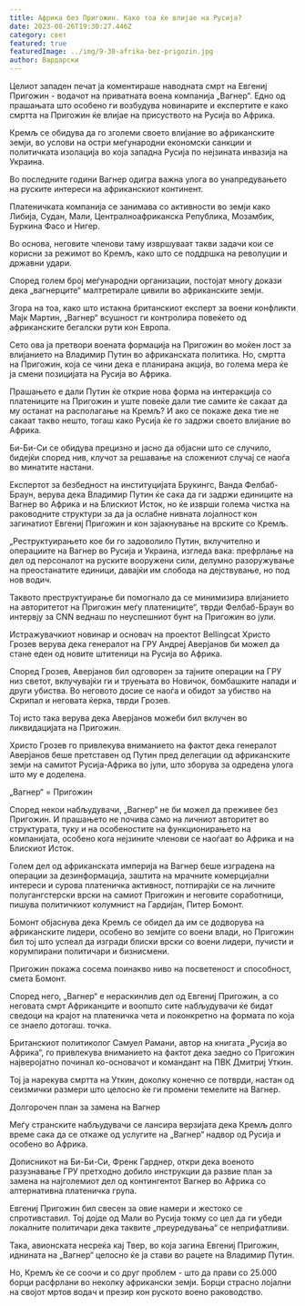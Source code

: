 ```yaml
---
title: Африка без Пригожин. Како тоа ќе влијае на Русија?
date: 2023-08-26T19:30:27.446Z
category: свет
featured: true
featuredImage: ../img/9-30-afrika-bez-prigozin.jpg
author: Вардарски
---
```

Целиот западен печат ја коментираше наводната смрт на Евгениј Пригожин - водачот на приватната воена компанија „Вагнер“. Едно од прашањата што особено ги возбудува новинарите и експертите е како смртта на Пригожин ќе влијае на присуството на Русија во Африка.

Кремљ се обидува да го зголеми своето влијание во африканските земји, во услови на остри меѓународни економски санкции и политичката изолација во која западна Русија по нејзината инвазија на Украина.

Во последните години Вагнер одигра важна улога во унапредувањето на руските интереси на африканскиот континент.

Платеничката компанија се занимава со активности во земји како Либија, Судан, Мали, Централноафриканска Република, Мозамбик, Буркина Фасо и Нигер.

Во основа, неговите членови таму извршуваат такви задачи кои се корисни за режимот во Кремљ, како што се поддршка на револуции и државни удари.

Според голем број меѓународни организации, постојат многу докази дека „вагнерците“ малтретирале цивили во африканските земји.

Згора на тоа, како што истакна британскиот експерт за воени конфликти Мајк Мартин, „Вагнер“ всушност ги контролира повеќето од африканските бегалски рути кон Европа.

Сето ова ја претвори воената формација на Пригожин во моќен лост за влијанието на Владимир Путин во африканската политика. Но, смртта на Пригожин, која се чини дека е планирана акција, во голема мера ќе ја смени позицијата на Русија во Африка.

Прашањето е дали Путин ќе открие нова форма на интеракција со платениците на Пригожин и уште повеќе дали тие самите ќе сакаат да му останат на располагање на Кремљ? И ако се покаже дека тие не сакаат такво нешто, тогаш како Русија ќе го задржи своето влијание во Африка.

Би-Би-Си се обидува прецизно и јасно да објасни што се случило, бидејќи според нив, клучот за решавање на сложениот случај се наоѓа во минатите настани.

Експертот за безбедност на институцијата Брукингс, Ванда Фелбаб-Браун, верува дека Владимир Путин ќе сака да ги задржи единиците на Вагнер во Африка и на Блискиот Исток, но ќе изврши голема чистка на раководните структури за да ја ослабне нивната лојалност кон загинатиот Евгениј Пригожин и кон зајакнување на врските со Кремљ.

„Реструктуирањето кое би го задоволило Путин, вклучително и операциите на Вагнер во Русија и Украина, изгледа вака: префрлање на дел од персоналот на руските вооружени сили, делумно разоружување на преостанатите единици, давајќи им слобода на дејствување, но под нов водич.

Таквото преструктуирање би помогнало да се минимизира влијанието на авторитетот на Пригожин меѓу платениците“, тврди Фелбаб-Браун во интервју за CNN веднаш по неуспешниот бунт на Пригожин во јули.

Истражувачкиот новинар и основач на проектот Bellingcat Христо Грозев верува дека генералот на ГРУ Андреј Аверјанов би можел да стане еден од новите штитеници на Русија во Африка.

Според Грозев, Аверјанов бил одговорен за тајните операции на ГРУ низ светот, вклучувајќи ги и труењата во Новичок, бомбашките напади и други убиства. Во неговото досие се наоѓа и обидот за убиство на Скрипал и неговата ќерка, тврди Грозев.

Тој исто така верува дека Аверјанов можеби бил вклучен во ликвидацијата на Пригожин.

Христо Грозев го привлекува вниманието на фактот дека генералот Аверјанов беше претставен од Путин пред делегации од африканските земји на самитот Русија-Африка во јули, што зборува за одредена улога што му е доделена.

„Вагнер“ = Пригожин

Според некои набљудувачи, „Вагнер“ не би можел да преживее без Пригожин. И прашањето не почива само на личниот авторитет во структурата, туку и на особеностите на функционирањето на компанијата, особено кога нејзините членови се наоѓаат во Африка и на Блискиот Исток.

Голем дел од африканската империја на Вагнер беше изградена на операции за дезинформација, заштита на мрачните комерцијални интереси и сурова платеничка активност, потпирајќи се на личните полугангстерски врски на самиот Пригожин и неговите соработници, пишува политичкиот колумнист на Гардијан, Питер Бомонт.

Бомонт објаснува дека Кремљ се обидел да им се додворува на африканските лидери, особено во земјите со воени влади, но Пригожин бил тој што успеал да изгради блиски врски со воени лидери, пучисти и корумпирани политичари и бизнисмени.

Пригожин покажа сосема поинакво ниво на посветеност и способност, смета Бомонт.

Според него, „Вагнер“ е нераскинлив дел од Евгениј Пригожин, а со неговата смрт Африканците и воопшто сите набљудувачи ќе бидат сведоци на крајот на платеничка чета и поконкретно на формата по која се знаело дотогаш. точка.

Британскиот политиколог Самуел Рамани, автор на книгата „Русија во Африка“, го привлекува вниманието на фактот дека заедно со Пригожин најверојатно починал ко-основачот и командант на ПВК Дмитриј Уткин.

Тој ја нарекува смртта на Уткин, доколку конечно се потврди, настан од сеизмички размери што целосно ќе ги промени темелите на Вагнер.

Долгорочен план за замена на Вагнер

Меѓу странските набљудувачи се лансира верзијата дека Кремљ долго време сака да се откаже од услугите на „Вагнер“ надвор од Русија и особено во Африка.

Дописникот на Би-Би-Си, Френк Гарднер, откри дека военото разузнавање ГРУ претходно добило инструкции да развие план за замена на најголемиот дел од контингентот Вагнер во Африка со алтернативна платеничка група.

Евгениј Пригожин бил свесен за овие намери и жестоко се спротивставил. Тој дојде од Мали во Русија токму со цел да ги убеди локалните политичари дека таквите „преуредувања“ се неприфатливи.

Така, авионската несреќа кај Твер, во која загина Евгениј Пригожин, иднината на „Вагнер“ целосно ќе ја стави во рацете на Владимир Путин.

Но, Кремљ ќе се соочи и со друг проблем - што да прави со 25.000 борци расфрлани во неколку африкански земји. Борци страсно лојални на својот мртов водач и презир кон руското воено раководство.